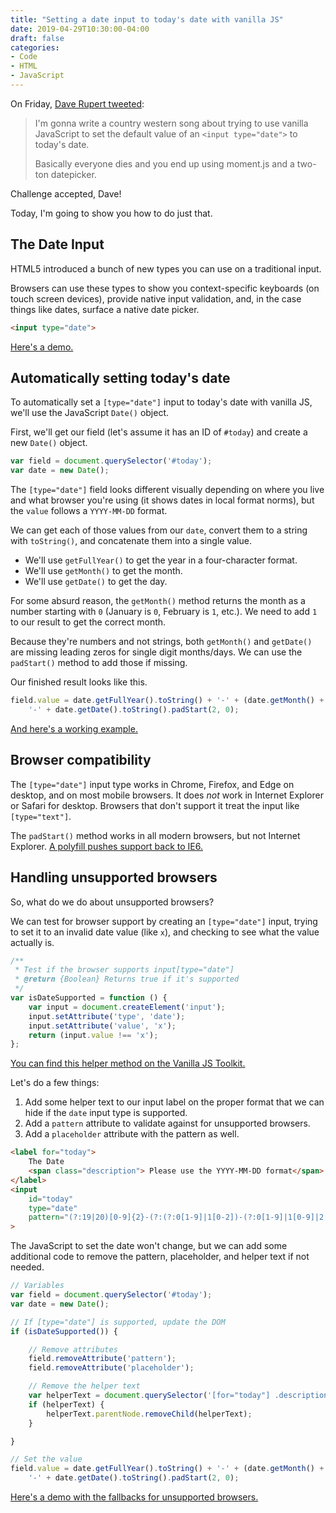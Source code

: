 ```yaml
---
title: "Setting a date input to today's date with vanilla JS"
date: 2019-04-29T10:30:00-04:00
draft: false
categories:
- Code
- HTML
- JavaScript
---
```


On Friday, [Dave Rupert tweeted](https://twitter.com/davatron5000/status/1121882969650675712):

> I'm gonna write a country western song about trying to use vanilla JavaScript to set the default value of an `<input type="date">` to today's date.
>
> Basically everyone dies and you end up using moment.js and a two-ton datepicker.

Challenge accepted, Dave!

Today, I'm going to show you how to do just that.

## The Date Input

HTML5 introduced a bunch of new types you can use on a traditional input.

Browsers can use these types to show you context-specific keyboards (on touch screen devices), provide native input validation, and, in the case things like dates, surface a native date picker.

```html
<input type="date">
```

[Here's a demo.](https://codepen.io/cferdinandi/pen/mggONm)

## Automatically setting today's date

To automatically set a `[type="date"]` input to today's date with vanilla JS, we'll use the JavaScript `Date()` object.

First, we'll get our field (let's assume it has an ID of `#today`) and create a new `Date()` object.

```js
var field = document.querySelector('#today');
var date = new Date();
```

The `[type="date"]` field looks different visually depending on where you live and what browser you're using (it shows dates in local format norms), but the `value` follows a `YYYY-MM-DD` format.

We can get each of those values from our `date`, convert them to a string with `toString()`, and concatenate them into a single value.

- We'll use `getFullYear()` to get the year in a four-character format.
- We'll use `getMonth()` to get the month.
- We'll use `getDate()` to get the day.

For some absurd reason, the `getMonth()` method returns the month as a number starting with `0` (January is `0`, February is `1`, etc.). We need to add `1` to our result to get the correct month.

Because they're numbers and not strings, both `getMonth()` and `getDate()` are missing leading zeros for single digit months/days. We can use the `padStart()` method to add those if missing.

Our finished result looks like this.

```js
field.value = date.getFullYear().toString() + '-' + (date.getMonth() + 1).toString().padStart(2, 0) +
    '-' + date.getDate().toString().padStart(2, 0);
```

[And here's a working example.](https://codepen.io/cferdinandi/pen/VNNPPb)

## Browser compatibility

The `[type="date"]` input type works in Chrome, Firefox, and Edge on desktop, and on most mobile browsers. It does *not* work in Internet Explorer or Safari for desktop. Browsers that don't support it treat the input like `[type="text"]`.

The `padStart()` method works in all modern browsers, but not Internet Explorer. [A polyfill pushes support back to IE6.](https://vanillajstoolkit.com/polyfills/stringpadstart/)

## Handling unsupported browsers

So, what do we do about unsupported browsers?

We can test for browser support by creating an `[type="date"]` input, trying to set it to an invalid date value (like `x`), and checking to see what the value actually is.

```js
/**
 * Test if the browser supports input[type="date"]
 * @return {Boolean} Returns true if it's supported
 */
var isDateSupported = function () {
	var input = document.createElement('input');
	input.setAttribute('type', 'date');
	input.setAttribute('value', 'x');
	return (input.value !== 'x');
};
```

[You can find this helper method on the Vanilla JS Toolkit.](https://vanillajstoolkit.com/helpers/isdatesupported/)

Let's do a few things:

1. Add some helper text to our input label on the proper format that we can hide if the `date` input type is supported.
2. Add a `pattern` attribute to validate against for unsupported browsers.
3. Add a `placeholder` attribute with the pattern as well.

```html
<label for="today">
	The Date
	<span class="description"> Please use the YYYY-MM-DD format</span>
</label>
<input
	id="today"
	type="date"
	pattern="(?:19|20)[0-9]{2}-(?:(?:0[1-9]|1[0-2])-(?:0[1-9]|1[0-9]|2[0-9])|(?:(?!02)(?:0[1-9]|1[0-2])-(?:30))|(?:(?:0[13578]|1[02])-31))" placeholder="YYYY-MM-DD"
>
```

The JavaScript to set the date won't change, but we can add some additional code to remove the pattern, placeholder, and helper text if not needed.

```js
// Variables
var field = document.querySelector('#today');
var date = new Date();

// If [type="date"] is supported, update the DOM
if (isDateSupported()) {

	// Remove attributes
	field.removeAttribute('pattern');
	field.removeAttribute('placeholder');

	// Remove the helper text
	var helperText = document.querySelector('[for="today"] .description');
	if (helperText) {
		helperText.parentNode.removeChild(helperText);
	}

}

// Set the value
field.value = date.getFullYear().toString() + '-' + (date.getMonth() + 1).toString().padStart(2, 0) +
    '-' + date.getDate().toString().padStart(2, 0);
```

[Here's a demo with the fallbacks for unsupported browsers.](https://codepen.io/cferdinandi/pen/PggWLx)